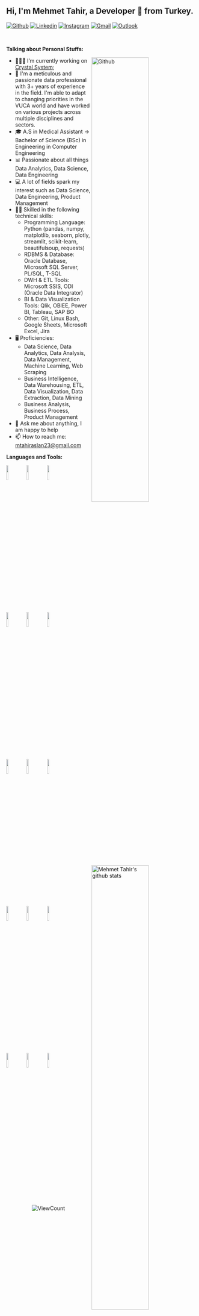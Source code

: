 <!-- Your title -->
## Hi, I'm Mehmet Tahir, a Developer 🚀 from Turkey.

<!-- Your badges
You can use the website to generate badges: https://shields.io/
-->

[![Github](https://img.shields.io/badge/-Github-000?style=flat&logo=Github&logoColor=white)](https://github.com/mtahiraslan)
[![Linkedin](https://img.shields.io/badge/-LinkedIn-blue?style=flat&logo=Linkedin&logoColor=white)](https://www.linkedin.com/in/mtahiraslan/)
[![Instagram](https://img.shields.io/badge/-Instagram-c13584?style=flat&labelColor=c13584&logo=instagram&logoColor=white)](https://www.instagram.com/mhmthraslan/)
[![Gmail](https://img.shields.io/badge/-Gmail-c14438?style=flat&logo=Gmail&logoColor=white)](mailto:mtahiraslan23@gmail.com)
[![Outlook](https://img.shields.io/badge/-Outlook-0078D4?style=flat&logo=Microsoft-Outlook&logoColor=white)](mailto:mtahiraslan23@gmail.com)

&nbsp;

<!-- Talking about you -->
**Talking about Personal Stuffs:**

<!-- Any image aligned to the right. Beware the width -->
<img width="55%" align="right" alt="Github" src="https://raw.githubusercontent.com/onimur/.github/master/.resources/git-header.svg" />

- 👨🏽‍💻 I’m currently working on [Crystal System](https://www.linkedin.com/company/crystal-system/mycompany/);
- 🧑 I'm a meticulous and passionate data professional with 3+ years of experience in the field. I'm able to adapt to changing priorities in the VUCA world and have worked on various projects across multiple disciplines and sectors.
- 🎓 A.S in Medical Assistant → Bachelor of Science (BSc) in Engineering in Computer Engineering
- 📊 Passionate about all things Data Analytics, Data Science, Data Engineering
- 💻 A lot of fields spark my interest such as Data Science, Data Engineering, Product Management
- 💪🏽 Skilled in the following technical skills:
  * Programming Language: Python (pandas, numpy, matplotlib, seaborn, plotly, streamlit, scikit-learn, beautifulsoup, requests)
  * RDBMS & Database: Oracle Database, Microsoft SQL Server, PL/SQL, T-SQL
  * DWH & ETL Tools: Microsoft SSIS, ODI (Oracle Data Integrator)
  * BI & Data Visualization Tools: Qlik, OBIEE, Power BI, Tableau, SAP BO
  * Other: Git, Linux Bash, Google Sheets, Microsoft Excel, Jira
- 🖥️ Proficiencies:
  * Data Science, Data Analytics, Data Analysis, Data Management, Machine Learning, Web Scraping
  * Business Intelligence, Data Warehousing, ETL, Data Visualization, Data Extraction, Data Mining
  * Business Analysis, Business Process, Product Management
- 💬 Ask me about anything, I am happy to help
- 📫 How to reach me: mtahiraslan23@gmail.com

**Languages and Tools:** 

<!-- Your github readme stats
You can use this api: https://github.com/anuraghazra/github-readme-stats
-->
<p>
  <a href="https://github.com/mtahiraslan/data-analyst-roadmap">
    <img width="55%" align="right" alt="Mehmet Tahir's github stats" src="https://github-readme-stats.vercel.app/api?username=mtahiraslan&show_icons=true&hide_border=true" />
  </a>

  <!-- Your languages and tools. Be careful with the alignment. 
  You can use this sites to get logos: https://www.vectorlogo.zone or https://simpleicons.org/
  -->
  <code><img width="10%" src="https://www.vectorlogo.zone/logos/python/python-ar21.svg"></code>
  <code><img width="10%" src="https://www.vectorlogo.zone/logos/oracle/oracle-ar21.svg"></code>
  <code><img width="10%" src="https://www.vectorlogo.zone/logos/microsoft/microsoft-ar21.svg"></code>
  <br />
  <code><img width="10%" src="https://www.vectorlogo.zone/logos/microsoft_powerbi/microsoft_powerbi-ar21.svg"></code>
  <code><img width="10%" src="https://www.vectorlogo.zone/logos/sap/sap-ar21.svg"></code>
  <code><img width="10%" src="https://www.vectorlogo.zone/logos/json/json-ar21.svg"></code>
  <br />
  <code><img width="10%" src="https://www.vectorlogo.zone/logos/mysql/mysql-ar21.svg"></code>
  <code><img width="10%" src="https://www.vectorlogo.zone/logos/git-scm/git-scm-ar21.svg"></code>
  <code><img width="10%" src="https://www.vectorlogo.zone/logos/linux/linux-ar21.svg"></code>
  <br />
  <code><img width="10%" src="https://www.vectorlogo.zone/logos/git-scm/git-scm-ar21.svg"></code>
  <code><img width="10%" src="https://www.vectorlogo.zone/logos/google_analytics/google_analytics-ar21.svg"></code>
  <code><img width="10%" src="https://www.vectorlogo.zone/logos/gnu_bash/gnu_bash-ar21.svg"></code>
   <br />
  <code><img width="10%" src="https://www.vectorlogo.zone/logos/jupyter/jupyter-ar21.svg"></code>
  <code><img width="10%" src="https://www.vectorlogo.zone/logos/kaggle/kaggle-ar21.svg"></code>
  <code><img width="10%" src="https://www.vectorlogo.zone/logos/visualstudio_code/visualstudio_code-ar21.svg"></code>
</p>

<!-- Your hits or visitors
site: http://hits.dwyl.com or https://visitor-badge.glitch.me
Both apis are in trouble due to the number of requests, if you know any other to register visitors, great
-->
<p align="center">
  <img alt="ViewCount" src="https://views.whatilearened.today/views/github/mtahiraslan/mtahiraslan.svg" />
</p>
